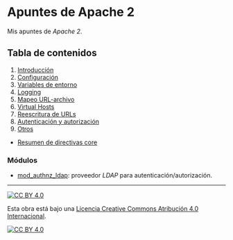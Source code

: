 # Apuntes de Apache 2

Mis apuntes de *Apache 2*.

## Tabla de contenidos

1. [Introducción](capitulos/01-introduccion.md)
1. [Configuración](capitulos/02-configuracion.md)
1. [Variables de entorno](capitulos/03-variables.md)
1. [Logging](capitulos/04-logging.md)
1. [Mapeo URL-archivo](capitulos/05-mapping.md)
1. [Virtual Hosts](capitulos/06-virtual-hosts.md)
1. [Reescritura de URLs](capitulos/07-rewrite.md)
1. [Autenticación y autorización](capitulos/08-autenticacion-autorizacion.md)
1. [Otros](capitulos/09-otros.md)

- [Resumen de directivas core](capitulos/directivas-core.md)

### Módulos

- [mod_authnz_ldap](capitulos/mod-authnz-ldap.md): proveedor *LDAP* para autenticación/autorización.

---

[![CC BY 4.0][cc-by-shield]][cc-by]

Esta obra está bajo una
[Licencia Creative Commons Atribución 4.0 Internacional][cc-by].

[![CC BY 4.0][cc-by-image]][cc-by]

[cc-by]: https://creativecommons.org/licenses/by/4.0/deed.es
[cc-by-image]: https://i.creativecommons.org/l/by/4.0/88x31.png
[cc-by-shield]: https://img.shields.io/badge/License-CC%20BY%204.0-lightgrey.svg

